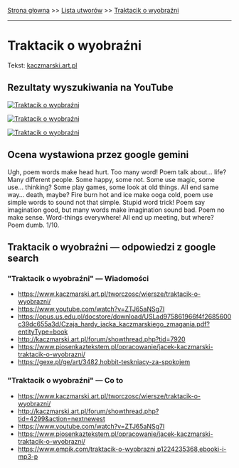 [Strona głowna](../index.md) >> [Lista utworów](../list.md) >> [Traktacik o wyobraźni](598.md)

---

# Traktacik o wyobraźni

Tekst: [kaczmarski.art.pl](https://www.kaczmarski.art.pl/tworczosc/wiersze/traktacik-o-wyobrazni/)

## Rezultaty wyszukiwania na YouTube

[![Traktacik o wyobraźni](http://img.youtube.com/vi/ZTJ65aNSg7I/0.jpg)](https://www.youtube.com/watch?v=ZTJ65aNSg7I "Jacek Kaczmarski - Traktacik o wyobraźni - YouTube")

[![Traktacik o wyobraźni](http://img.youtube.com/vi/ErfDv_X90gk/0.jpg)](https://www.youtube.com/watch?v=ErfDv_X90gk "Jacek Kaczmarski -Obłomow, Stolz i ja - YouTube")

[![Traktacik o wyobraźni](http://img.youtube.com/vi/QggJxpDtJk8/0.jpg)](https://www.youtube.com/watch?v=QggJxpDtJk8 "Jacek Kaczmarski - Traktacik o wyobraźni  Tekst - YouTube")

## Ocena wystawiona przez google gemini

Ugh, poem words make head hurt. Too many word! Poem talk about... life? Many different people. Some happy, some not. Some use magic, some use... thinking? Some play games, some look at old things. All end same way… death, maybe? Fire burn hot and ice make ooga cold, poem use simple words to sound not that simple. Stupid word trick! Poem say imagination good, but many words make imagination sound bad. Poem no make sense. Word-things everywhere! All end up meeting, but where? Poem dumb. 1/10.


## Traktacik o wyobraźni — odpowiedzi z google search

### "Traktacik o wyobraźni" — Wiadomości

 - <https://www.kaczmarski.art.pl/tworczosc/wiersze/traktacik-o-wyobrazni/>
 - <https://www.youtube.com/watch?v=ZTJ65aNSg7I>
 - <https://opus.us.edu.pl/docstore/download/USLad975861966f4f2685600c39dc655a3d/Czaja_hardy_jacka_kaczmarskiego_zmagania.pdf?entityType=book>
 - <http://kaczmarski.art.pl/forum/showthread.php?tid=7920>
 - <https://www.piosenkaztekstem.pl/opracowanie/jacek-kaczmarski-traktacik-o-wyobrazni/>
 - <https://gexe.pl/ge/art/3482,hobbit-teskniacy-za-spokojem>

### "Traktacik o wyobraźni" — Co to

 - <https://www.kaczmarski.art.pl/tworczosc/wiersze/traktacik-o-wyobrazni/>
 - <http://kaczmarski.art.pl/forum/showthread.php?tid=4299&action=nextnewest>
 - <https://www.youtube.com/watch?v=ZTJ65aNSg7I>
 - <https://www.piosenkaztekstem.pl/opracowanie/jacek-kaczmarski-traktacik-o-wyobrazni/>
 - <https://www.empik.com/traktacik-o-wyobrazni,p1224235368,ebooki-i-mp3-p>

